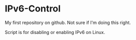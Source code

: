IPv6-Control
============
My first repository on github. 
Not sure if I'm doing this right.

Script is for disabling or enabling IPv6 on Linux.
